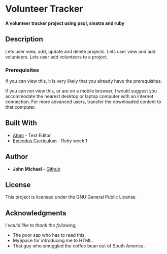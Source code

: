 # Volunteer Tracker

#### A volunteer tracker project using psql, sinatra and ruby


## Description

Lets user view, add, update and delete projects.
Lets user view and add volunteers.
Lets user add volunteers to a project.


### Prerequisites

If you can view this, it is very likely that you already have the prerequisites.

If you can not view this, or are on a mobile browser, I would suggest you accommodate the nearest desktop or laptop computer with an internet connection. For more advanced users, transfer the downloaded content to that computer.


## Built With

- [Atom](https://atom.io/) - Text Editor
- [Epicodus Curriculum](https://www.learnhowtoprogram.com/courses) - Ruby week 1

## Author

- **John Michael** - [Github](https://github.com/Johnmichael/)

## License

This project is licensed under the GNU General Public License

## Acknowledgments

_I would like to thank the following;_

- The poor sap who has to read this.
- MySpace for introducing me to HTML.
- That guy who smuggled the coffee bean out of South America.
